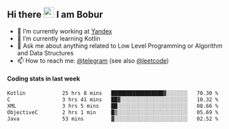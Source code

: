 ## Hi there <img src="https://media.giphy.com/media/hvRJCLFzcasrR4ia7z/giphy.gif" width="25px" height="25px"> I am Bobur

- 💼 I’m currently working at [Yandex](https://yandex.ru/)
- 🌱 I’m currently learning Kotlin
- 💬 Ask me about anything related to Low Level Programming or Algorithm and Data Structures
- 📫 How to reach me: [@telegram](https://t.me/octoant) (see also [@leetcode](https://leetcode.com/octoant/))    

#### Coding stats in last week

<!--START_SECTION:waka-->

```txt
Kotlin            25 hrs 8 mins   █████████████████▓░░░░░░░   70.30 %
C                 3 hrs 41 mins   ██▓░░░░░░░░░░░░░░░░░░░░░░   10.32 %
XML               3 hrs 5 mins    ██░░░░░░░░░░░░░░░░░░░░░░░   08.66 %
ObjectiveC        2 hrs 1 min     █▒░░░░░░░░░░░░░░░░░░░░░░░   05.69 %
Java              53 mins         ▓░░░░░░░░░░░░░░░░░░░░░░░░   02.52 %
```

<!--END_SECTION:waka-->
